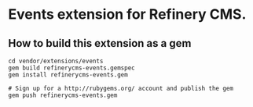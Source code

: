 # Events extension for Refinery CMS.

## How to build this extension as a gem

    cd vendor/extensions/events
    gem build refinerycms-events.gemspec
    gem install refinerycms-events.gem

    # Sign up for a http://rubygems.org/ account and publish the gem
    gem push refinerycms-events.gem